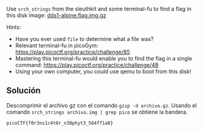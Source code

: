 Use `srch_strings` from the sleuthkit and some terminal-fu to find a flag in this disk image: [dds1-alpine.flag.img.gz](https://mercury.picoctf.net/static/920731987787c93839776ce457d5ecd6/dds1-alpine.flag.img.gz)

Hints:
- Have you ever used `file` to determine what a file was?
- Relevant terminal-fu in picoGym: https://play.picoctf.org/practice/challenge/85
- Mastering this terminal-fu would enable you to find the flag in a single command: https://play.picoctf.org/practice/challenge/48
- Using your own computer, you could use qemu to boot from this disk!

## Solución
Descomprimir el archivo gz con el comando `gzip -d archivo.gz`. Usando el comando `srch_strings archivo.img | grep pico` se obtiene la bandera.

 `picoCTF{f0r3ns1c4t0r_n30phyt3_564ff1a0}`